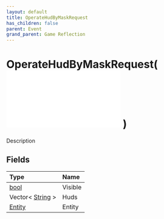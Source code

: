 ```yaml
---
layout: default
title: OperateHudByMaskRequest
has_children: false
parent: Event
grand_parent: Game Reflection
---
```

# OperateHudByMaskRequest( ![ EntityEventBase ](/game-reflection/events/entity_event_base.md) )
Description 

## Fields
| Type | Name |
|:-------------|:--------------|
| [bool](/game-reflection/components/bool.md) | Visible |
| Vector< [String](/game-reflection/components/string.md) > | Huds |
| [Entity](/game-reflection/classes/entity.md) | Entity |

